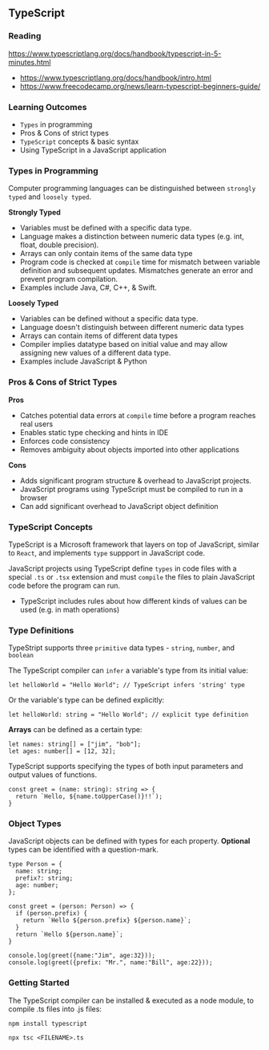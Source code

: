 ## TypeScript

### Reading

https://www.typescriptlang.org/docs/handbook/typescript-in-5-minutes.html
- https://www.typescriptlang.org/docs/handbook/intro.html
- https://www.freecodecamp.org/news/learn-typescript-beginners-guide/

### Learning Outcomes

- `Types` in programming
- Pros & Cons of strict types
- `TypeScript` concepts & basic syntax
- Using TypeScript in a JavaScript application

### Types in Programming

Computer programming languages can be distinguished between `strongly typed` and `loosely typed`.

**Strongly Typed**
- Variables must be defined with a specific data type. 
- Language makes a distinction between numeric data types (e.g. int, float, double precision).
- Arrays can only contain items of the same data type
- Program code is checked at `compile` time for mismatch between variable definition and subsequent updates. Mismatches generate an error and prevent program compilation. 
- Examples include Java, C#, C++, & Swift.

**Loosely Typed** 
- Variables can be defined without a specific data type.
- Language doesn't distinguish between different numeric data types
- Arrays can contain items of different data types 
- Compiler implies datatype based on initial value and may allow assigning new values of a different data type.
- Examples include JavaScript & Python

### Pros & Cons of Strict Types

**Pros**

- Catches potential data errors at `compile` time before a program reaches real users
- Enables static type checking and hints in IDE
- Enforces code consistency
- Removes ambiguity about objects imported into other applications

**Cons**

- Adds significant program structure & overhead to JavaScript projects. 
- JavaScript programs using TypeScript must be compiled to run in a browser
- Can add significant overhead to JavaScript object definition

### TypeScript Concepts

TypeScript is a Microsoft framework that layers on top of JavaScript, similar to `React`, and implements `type` suppport in JavaScript code.

JavaScript projects using TypeScript define `types` in code files with a special `.ts` or `.tsx` extension and must `compile` the files to plain JavaScript code before the program can run.

- TypeScript includes rules about how different kinds of values can be used (e.g. in math operations)

### Type Definitions

TypeStript supports three `primitive` data types -  `string`, `number`, and `boolean`

The TypeScript compiler can `infer` a variable's type from its initial value:

```commandline
let helloWorld = "Hello World"; // TypeScript infers 'string' type
```

Or the variable's type can be defined explicitly:

```commandline
let helloWorld: string = "Hello World"; // explicit type definition
```

**Arrays** can be defined as a certain type:

```commandline
let names: string[] = ["jim", "bob"];
let ages: number[] = [12, 32];
```

TypeScript supports specifying the types of both input parameters and output values of functions.

```commandline
const greet = (name: string): string => {
  return `Hello, ${name.toUpperCase()}!!`);
}
```

### Object Types

JavaScript objects can be defined with types for each property. **Optional** types can be identified with a question-mark.

```commandline
type Person = {
  name: string;
  prefix?: string;
  age: number;
};

const greet = (person: Person) => {
  if (person.prefix) {
    return `Hello ${person.prefix} ${person.name}`;
  }
  return `Hello ${person.name}`;
}

console.log(greet({name:"Jim", age:32}));
console.log(greet({prefix: "Mr.", name:"Bill", age:22}));
```


### Getting Started

The TypeScript compiler can be installed & executed as a node module, to compile .ts files into .js files:

```commandline
npm install typescript

npx tsc <FILENAME>.ts
```